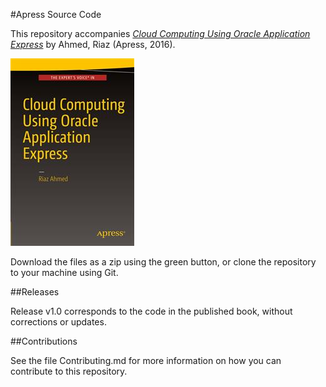 #Apress Source Code

This repository accompanies [*Cloud Computing Using Oracle Application Express*](http://www.apress.com/9781484225011) by Ahmed, Riaz (Apress, 2016).

![Cover image](9781484225011.jpg)

Download the files as a zip using the green button, or clone the repository to your machine using Git.

##Releases

Release v1.0 corresponds to the code in the published book, without corrections or updates.

##Contributions

See the file Contributing.md for more information on how you can contribute to this repository.
